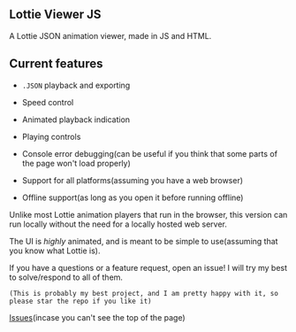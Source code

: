 ## Lottie Viewer JS



A Lottie JSON animation viewer, made in JS and HTML.

## Current features

- `.JSON` playback and exporting

- Speed control

- Animated playback indication

- Playing controls

- Console error debugging(can be useful if you think that some parts of the page won't load properly)

- Support for all platforms(assuming you have a web browser)

- Offline support(as long as you open it before running offline)


Unlike most Lottie animation players that run in the browser, this version can run locally without the need for a locally hosted web server.

The UI is *highly* animated, and is meant to be simple to use(assuming that you know what Lottie is).

If you have a questions or a feature request, open an issue! I will try my best to solve/respond to all of them.

`(This is probably my best project, and I am pretty happy with it, so please star the repo if you like it)`


[Issues](https://github.com/benni-ben/lottie-viewer-js/issues)(incase you can't see the top of the page)
